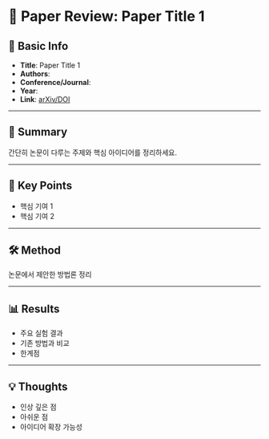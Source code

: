 # 📄 Paper Review: Paper Title 1

## 📝 Basic Info
- **Title**: Paper Title 1
- **Authors**: 
- **Conference/Journal**: 
- **Year**: 
- **Link**: [arXiv/DOI](#)

---

## 🎯 Summary
간단히 논문이 다루는 주제와 핵심 아이디어를 정리하세요.

---

## 🔑 Key Points
- 핵심 기여 1
- 핵심 기여 2

---

## 🛠️ Method
논문에서 제안한 방법론 정리

---

## 📊 Results
- 주요 실험 결과
- 기존 방법과 비교
- 한계점

---

## 💡 Thoughts
- 인상 깊은 점
- 아쉬운 점
- 아이디어 확장 가능성
